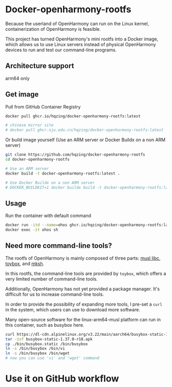 # Docker-openharmony-rootfs
Because the userland of OpenHarmony can run on the Linux kernel, containerization of OpenHarmony is feasible.

This project has turned OpenHarmony's mini rootfs into a Docker image, which allows us to use Linux servers instead of physical OpenHarmony devices to run and test our command-line programs.

## Architecture support
arm64 only

## Get image
Pull from GitHub Container Registry
```sh
docker pull ghcr.io/hqzing/docker-openharmony-rootfs:latest

# chinese mirror site
# docker pull ghcr.nju.edu.cn/hqzing/docker-openharmony-rootfs:latest
```

Or build image yourself (Use an ARM server or Docker Buildx on a non ARM server)
```sh
git clone https://github.com/hqzing/docker-openharmony-rootfs
cd docker-openharmony-rootfs

# Use an ARM server
docker build -t docker-openharmony-rootfs:latest .

# Use Docker Buildx on a non ARM server
# DOCKER_BUILDKIT=1 docker buildx build -t docker-openharmony-rootfs:latest --platform linux/arm64 .
```

## Usage
Run the container with default command
```sh
docker run -itd --name=ohos ghcr.io/hqzing/docker-openharmony-rootfs:latest
docker exec -it ohos sh
```

## Need more command-line tools?
The rootfs of OpenHarmony is mainly composed of three parts: [musl libc](https://musl.libc.org/), [toybox](https://landley.net/toybox), and [mksh](https://github.com/MirBSD/mksh).

In this rootfs, the command-line tools are provided by `toybox`, which offers a very limited number of command-line tools.

Additionally, OpenHarmony has not yet provided a package manager. It's difficult for us to increase command-line tools. 

In order to provide the possibility of expanding more tools, I pre-set a `curl` in the system, which users can use to download more software.

Many open-source software for the linux-arm64-musl platform can run in this container, such as busybox here.
```sh
curl https://dl-cdn.alpinelinux.org/v3.22/main/aarch64/busybox-static-1.37.0-r18.apk -o busybox-static-1.37.0-r18.apk
tar -zxf busybox-static-1.37.0-r18.apk
cp ./bin/busybox.static /bin/busybox
ln -s /bin/busybox /bin/vi
ln -s /bin/busybox /bin/wget
# now you can use 'vi' and 'wget' command
```

# Use it on GitHub workflow

